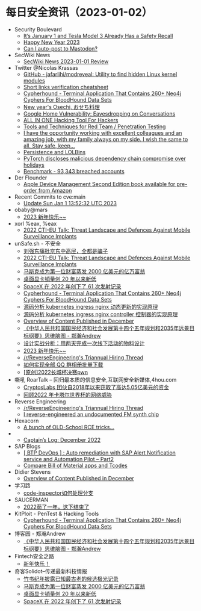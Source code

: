 # 每日安全资讯（2023-01-02）

- Security Boulevard
  - [It’s January 1 and Tesla Model 3 Already Has a Safety Recall](https://securityboulevard.com/2023/01/its-january-1-and-tesla-model-3-already-has-a-safety-recall/)
  - [Happy New Year 2023](https://securityboulevard.com/2023/01/happy-new-year-2023/)
  - [Can I auto-post to Mastodon?](https://securityboulevard.com/2022/12/can-i-auto-post-to-mastodon/)
- SecWiki News
  - [SecWiki News 2023-01-01 Review](http://www.sec-wiki.com/?2023-01-01)
- Twitter @Nicolas Krassas
  - [GitHub - jafarlihi/modreveal: Utility to find hidden Linux kernel modules](https://twitter.com/Dinosn/status/1609604755667714048)
  - [Short links verification cheatsheet](https://twitter.com/Dinosn/status/1609568134465191938)
  - [Cypherhound - Terminal Application That Contains 260+ Neo4j Cyphers For BloodHound Data Sets](https://twitter.com/Dinosn/status/1609567568704200710)
  - [New year's Osechi, おせち料理](https://twitter.com/Dinosn/status/1609566902296223744)
  - [Google Home Vulnerability: Eavesdropping on Conversations](https://twitter.com/Dinosn/status/1609529876129644545)
  - [ALL IN ONE Hacking Tool For Hackers](https://twitter.com/Dinosn/status/1609471600486944768)
  - [Tools and Techniques for Red Team / Penetration Testing](https://twitter.com/Dinosn/status/1609471314942640129)
  - [I have the opportunity working with excellent colleagues and an amazing job, with my family always on my side. I wish the same to all. Stay safe, keep...](https://twitter.com/Dinosn/status/1609466164328947712)
  - [Persistence and LOLBins](https://twitter.com/Dinosn/status/1609451997459095552)
  - [PyTorch discloses malicious dependency chain compromise over holidays](https://twitter.com/Dinosn/status/1609451873148321793)
  - [Benchmark - 93,343 breached accounts](https://twitter.com/Dinosn/status/1609451813220110336)
- Der Flounder
  - [Apple Device Management Second Edition book available for pre-order from Amazon](https://derflounder.wordpress.com/2023/01/01/apple-device-management-second-edition-book-available-for-pre-order-from-amazon/)
- Recent Commits to cve:main
  - [Update Sun Jan  1 13:52:32 UTC 2023](https://github.com/trickest/cve/commit/acbbc63eff7d937871daa9837e9ebad6fa8e42f4)
- obaby@mars
  - [2023 新年快乐~~](https://h4ck.org.cn/2023/01/2023%e6%96%b0%e5%b9%b4%e5%bf%ab%e4%b9%90/)
- xorl %eax, %eax
  - [2022 CTI-EU Talk: Threat Landscape and Defences Against Mobile Surveillance Implants](https://xorl.wordpress.com/2023/01/01/2022-cti-eu-talk-threat-landscape-and-defences-against-mobile-surveillance-implants/)
- unSafe.sh - 不安全
  - [刘强东痛批京东中高层，全都是骗子](https://buaq.net/go-143705.html)
  - [2022 CTI-EU Talk: Threat Landscape and Defences Against Mobile Surveillance Implants](https://buaq.net/go-143704.html)
  - [马斯克成为第一位财富蒸发 2000 亿美元的亿万富翁](https://buaq.net/go-143714.html)
  - [桌面显卡销量创 20 年以来新低](https://buaq.net/go-143715.html)
  - [SpaceX 在 2022 年创下了 61 次发射记录](https://buaq.net/go-143693.html)
  - [Cypherhound - Terminal Application That Contains 260+ Neo4j Cyphers For BloodHound Data Sets](https://buaq.net/go-143699.html)
  - [源码分析 kubernetes ingress nginx 动态更新的实现原理](https://buaq.net/go-143700.html)
  - [源码分析 kubernetes ingress nginx controller 控制器的实现原理](https://buaq.net/go-143687.html)
  - [Overview of Content Published in December](https://buaq.net/go-143676.html)
  - [《中华人民共和国国民经济和社会发展第十四个五年规划和2035年远景目标纲要》思维脑图 - 郑瀚Andrew](https://buaq.net/go-143692.html)
  - [设计实战分析：用两天完成一次线下活动的物料设计](https://buaq.net/go-143691.html)
  - [2023 新年快乐~~](https://buaq.net/go-143677.html)
  - [/r/ReverseEngineering's Triannual Hiring Thread](https://buaq.net/go-143673.html)
  - [如何实现全部 QQ 群相册批量下载](https://buaq.net/go-143674.html)
  - [[原创]2022长城杯决赛pwn](https://buaq.net/go-143701.html)
- 嘶吼 RoarTalk – 回归最本质的信息安全,互联网安全新媒体,4hou.com
  - [CryptosLabs 团伙自2018年以来窃取了高达5.05亿美元的资金](https://www.4hou.com/posts/r7DL)
  - [回顾2022 年卡塔尔世界杯的网络威胁](https://www.4hou.com/posts/GKlK)
- Reverse Engineering
  - [/r/ReverseEngineering's Triannual Hiring Thread](https://www.reddit.com/r/ReverseEngineering/comments/100ex17/rreverseengineerings_triannual_hiring_thread/)
  - [I reverse-engineered an undocumented FM synth chip](https://www.reddit.com/r/ReverseEngineering/comments/100raay/i_reverseengineered_an_undocumented_fm_synth_chip/)
- Hexacorn
  - [A bunch of OLD-School RCE tricks…](https://www.hexacorn.com/blog/2023/01/01/a-bunch-of-old-school-rce-tricks/)
- 
  - [Captain’s Log: December 2022](https://cornerpirate.com/2023/01/01/captains-log-december-2022/)
- SAP Blogs
  - [[ BTP DevOps ]  : Auto remediation with SAP Alert Notification service and Automation Pilot – Part2](https://blogs.sap.com/2023/01/01/btp-devops-auto-remediation-with-sap-alert-notification-service-and-automation-pilot-part2/)
  - [Compare Bill of Material apps and Tcodes](https://blogs.sap.com/2023/01/01/compare-bill-of-material-apps-and-tcodes/)
- Didier Stevens
  - [Overview of Content Published in December](https://blog.didierstevens.com/2023/01/01/overview-of-content-published-in-december-8/)
- 学习路
  - [code-inspector如何处理分支](https://4ra1n.love/post/pZFfJo49k/)
- SAUCERMAN
  - [2022苟了一年，这下结束了](https://saucer-man.com/life/1030.html)
- KitPloit - PenTest & Hacking Tools
  - [Cypherhound - Terminal Application That Contains 260+ Neo4j Cyphers For BloodHound Data Sets](http://www.kitploit.com/2023/01/cypherhound-terminal-application-that.html)
- 博客园 - 郑瀚Andrew
  - [《中华人民共和国国民经济和社会发展第十四个五年规划和2035年远景目标纲要》思维脑图 - 郑瀚Andrew](https://www.cnblogs.com/LittleHann/p/17018327.html)
- Fintech安全之路
  - [新年快乐！](https://mp.weixin.qq.com/s?__biz=Mzg3NjI1MzU4Mg==&mid=2247484908&idx=1&sn=9072cfe8c9b6393dbd68882f4b948baf&chksm=cf345d0df843d41bbc8d9928b39e9c77910397bd756c0d784555152b14e311ac973909682506&scene=58&subscene=0#rd)
- 奇客Solidot–传递最新科技情报
  - [竹书纪年披露已知最古老的候选极光记录](https://www.solidot.org/story?sid=73783)
  - [马斯克成为第一位财富蒸发 2000 亿美元的亿万富翁](https://www.solidot.org/story?sid=73782)
  - [桌面显卡销量创 20 年以来新低](https://www.solidot.org/story?sid=73781)
  - [SpaceX 在 2022 年创下了 61 次发射记录](https://www.solidot.org/story?sid=73780)
